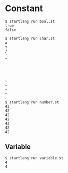 # Constant

```
$ startlang run bool.st
true
false

```

```
$ startlang run char.st
a
τ
/
'
"


	

~
~
~
~

```

```
$ startlang run number.st
42
42
42
42
42
42
42

```

## Variable
```
$ startlang run variable.st
4
4

```


